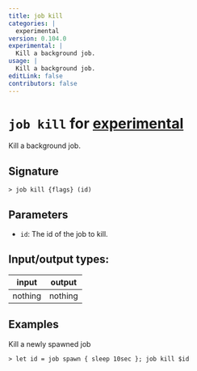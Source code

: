 ```yaml
---
title: job kill
categories: |
  experimental
version: 0.104.0
experimental: |
  Kill a background job.
usage: |
  Kill a background job.
editLink: false
contributors: false
---
```

<!-- This file is automatically generated. Please edit the command in https://github.com/nushell/nushell instead. -->

# `job kill` for [experimental](/commands/categories/experimental.md)

<div class='command-title'>Kill a background job.</div>

## Signature

```> job kill {flags} (id)```

## Parameters

 -  `id`: The id of the job to kill.


## Input/output types:

| input   | output  |
| ------- | ------- |
| nothing | nothing |
## Examples

Kill a newly spawned job
```nu
> let id = job spawn { sleep 10sec }; job kill $id

```
